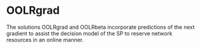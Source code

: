 # OOLRgrad

The solutions OOLRgrad and OOLRbeta incorporate predictions of the next gradient to assist the decision model of the SP to reserve network resources in an online manner.
